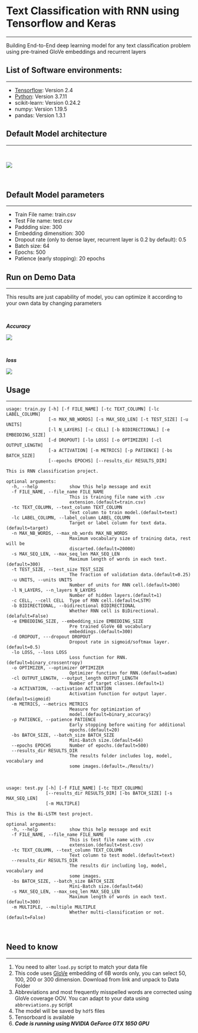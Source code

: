 # Text Classification with RNN using Tensorflow and Keras
___
Building End-to-End deep learning model for any text classification problem using pre-trained GloVe embeddings and recurrent layers


## List of Software environments:
---
* [Tensorflow](https://www.tensorflow.org/install): Version 2.4
* [Python](https://www.python.org/downloads/release/python-3711/): Version 3.7.11
* scikit-learn: Version 0.24.2
* numpy: Version 1.19.5
* pandas: Version 1.3.1

## Default Model architecture
---
<br />

![](./Results/14-08-2021-18-47/model.JPG)

<br />

## Default Model parameters
---
* Train File name: train.csv
* Test File name: test.csv
* Paddding size: 300
* Embedding dimensition: 300
* Dropout rate (only to dense layer, recurrent layer is 0.2 by default): 0.5
* Batch size: 64
* Epochs: 500
* Patience (early stopping): 20 epochs

## Run on Demo Data
---
This results are just capability of model, you can optimize it according to your own data by changing parameters

<br />

***Accuracy***

![](./Results/14-08-2021-18-47/accuracy.JPG)

<br />

***loss***

![](./Results/14-08-2021-18-47/loss.JPG)

## Usage
---

```
usage: train.py [-h] [-f FILE_NAME] [-tc TEXT_COLUMN] [-lc LABEL_COLUMN]
                [-n MAX_NB_WORDS] [-s MAX_SEQ_LEN] [-t TEST_SIZE] [-u UNITS]
                [-l N_LAYERS] [-c CELL] [-b BIDIRECTIONAL] [-e EMBEDDING_SIZE]
                [-d DROPOUT] [-lo LOSS] [-o OPTIMIZER] [-cl OUTPUT_LENGTH]
                [-a ACTIVATION] [-m METRICS] [-p PATIENCE] [-bs BATCH_SIZE]
                [--epochs EPOCHS] [--results_dir RESULTS_DIR]

This is RNN classification project.

optional arguments:
  -h, --help            show this help message and exit
  -f FILE_NAME, --file_name FILE_NAME
                        This is training file name with .csv
                        extension.(default=train.csv)
  -tc TEXT_COLUMN, --text_column TEXT_COLUMN
                        Text column to train model.(default=text)
  -lc LABEL_COLUMN, --label_column LABEL_COLUMN
                        Target or label column for text data.(default=target)
  -n MAX_NB_WORDS, --max_nb_words MAX_NB_WORDS
                        Maximum vocabulary size of training data, rest will be
                        discarted.(default=20000)
  -s MAX_SEQ_LEN, --max_seq_len MAX_SEQ_LEN
                        Maximum length of words in each text.(default=300)
  -t TEST_SIZE, --test_size TEST_SIZE
                        The fraction of validation data.(default=0.25)
  -u UNITS, --units UNITS
                        Number of units for RNN cell.(default=300)
  -l N_LAYERS, --n_layers N_LAYERS
                        Number of hidden layers.(default=1)
  -c CELL, --cell CELL  Type of RNN cell.(default=LSTM)
  -b BIDIRECTIONAL, --bidirectional BIDIRECTIONAL
                        Whether RNN cell is BiDirectional.(delafult=False)
  -e EMBEDDING_SIZE, --embedding_size EMBEDDING_SIZE
                        Pre trained GloVe 6B vocabulary
                        embeddings.(default=300)
  -d DROPOUT, ---dropout DROPOUT
                        Dropout rate in sigmoid/softmax layer.(default=0.5)
  -lo LOSS, --loss LOSS
                        Loss function for RNN.(default=binary_crossentropy)
  -o OPTIMIZER, --optimizer OPTIMIZER
                        Optimizer function for RNN.(default=adam)
  -cl OUTPUT_LENGTH, --output_length OUTPUT_LENGTH
                        Number of target classes.(default=1)
  -a ACTIVATION, --activation ACTIVATION
                        Activation function for output layer.(default=sigmoid)
  -m METRICS, --metrics METRICS
                        Measure for optimization of
                        model.(default=binary_accuracy)
  -p PATIENCE, --patience PATIENCE
                        Early stopping before waiting for additional
                        epochs.(default=20)
  -bs BATCH_SIZE, --batch_size BATCH_SIZE
                        Mini-Batch size.(default=64)
  --epochs EPOCHS       Number of epochs.(default=500)
  --results_dir RESULTS_DIR
                        The results folder includes log, model, vocabulary and
                        some images.(default=./Results/)
```

<br />

```
usage: test.py [-h] [-f FILE_NAME] [-tc TEXT_COLUMN]
               [--results_dir RESULTS_DIR] [-bs BATCH_SIZE] [-s MAX_SEQ_LEN]
               [-m MULTIPLE]

This is the Bi-LSTM test project.

optional arguments:
  -h, --help            show this help message and exit
  -f FILE_NAME, --file_name FILE_NAME
                        This is test file name with .csv
                        extension.(default=test.csv)
  -tc TEXT_COLUMN, --text_column TEXT_COLUMN
                        Text column to test model.(default=text)
  --results_dir RESULTS_DIR
                        The results dir including log, model, vocabulary and
                        some images.
  -bs BATCH_SIZE, --batch_size BATCH_SIZE
                        Mini-Batch size.(default=64)
  -s MAX_SEQ_LEN, --max_seq_len MAX_SEQ_LEN
                        Maximum length of words in each text.(default=300)
  -m MULTIPLE, --multiple MULTIPLE
                        Whether multi-classification or not.(default=False)
```

<br />

## Need to know
---
1. You need to alter `load.py` script to match your data file
2. This code uses [GloVe](https://nlp.stanford.edu/data/glove.6B.zip) embedding of 6B words only, you can select 50, 100, 200 or 300 dimension. Download from link and unpack to Data Folder
4. Abbreviations and most frequently misspelled words are corrected using GloVe coverage OOV. You can adapt to your data using `abbreviations.py` script
5. The model will be saved by `hdf5` files
6. Tensorboard is available
7. ***Code is running using NVIDIA GeForce GTX 1650 GPU***



